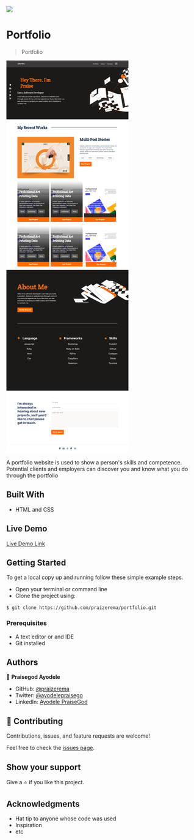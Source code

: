 ![](https://img.shields.io/badge/Microverse-blueviolet)

# Portfolio

> Portfolio

![screenshot](./app_screenshot.png)

A portfolio website is used to show a person's skills and competence. Potential clients and employers can discover you and know what you do through the portfolio

## Built With

- HTML and CSS

## Live Demo

[Live Demo Link](https://praizerema.github.io/portfolio/)

## Getting Started

To get a local copy up and running follow these simple example steps.

- Open your terminal or command line
- Clone the project using:

```
$ git clone https://github.com/praizerema/portfolio.git
```

### Prerequisites

- A text editor or and IDE
- Git installed

## Authors

👤 **Praisegod Ayodele**

- GitHub: [@praizerema](https://github.com/praizerema)
- Twitter: [@ayodelepraisego](https://twitter.com/ayodelepraisego)
- LinkedIn: [Ayodele PraiseGod](https://www.linkedin.com/in/praizerema)

## 🤝 Contributing

Contributions, issues, and feature requests are welcome!

Feel free to check the [issues page](https://github.com/praizerema/portfolio/issues).

## Show your support

Give a ⭐️ if you like this project.

## Acknowledgments

- Hat tip to anyone whose code was used
- Inspiration
- etc
